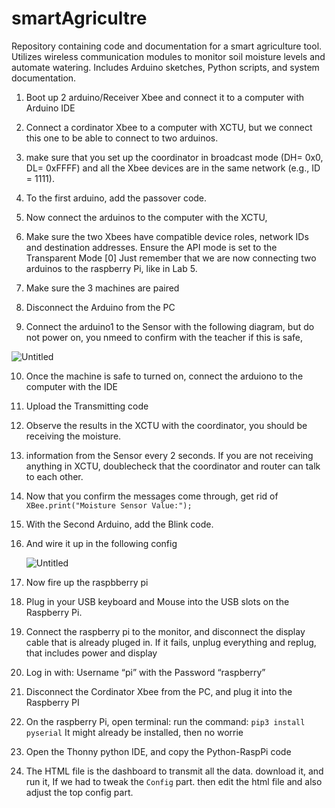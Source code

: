 # smartAgricultre
Repository containing code and documentation for a smart agriculture tool. Utilizes wireless communication modules to monitor soil moisture levels and automate watering. Includes Arduino sketches, Python scripts, and system documentation.

1. Boot up 2 arduino/Receiver Xbee and connect it to a computer with Arduino IDE
2. Connect a cordinator Xbee to a computer with XCTU, but we connect this one to be able to connect to two arduinos.
3.  make sure that you set up the coordinator in broadcast mode (DH= 0x0, DL= 0xFFFF) and all the Xbee devices are in the same network (e.g., ID = 1111).
4. To the first arduino, add the passover code.
5. Now connect the arduinos to the computer with the XCTU,
6. Make sure the two Xbees have compatible device roles, network IDs and destination addresses. Ensure the API mode is set to the Transparent Mode [0] 
   Just remember that we are now connecting two arduinos to the raspberry Pi, like in Lab 5. 
    
7. Make sure the 3 machines are paired
8. Disconnect the Arduino from the PC
9. Connect the arduino1 to the Sensor with the following diagram, but do not power on, you nmeed to confirm with the teacher if this is safe, 

![Untitled](https://prod-files-secure.s3.us-west-2.amazonaws.com/95a1b2b0-caa2-4e25-a44d-df06a0ea8902/5b9b1420-49d0-4244-ba73-01fae5ae4efa/Untitled.png)

10. Once the machine is safe to turned on, connect the arduiono to the computer with the IDE
11. Upload the Transmitting code
12. Observe the results in the XCTU with the coordinator, you should be receiving the moisture.
13. information from the Sensor every 2 seconds. If you are not receiving anything in XCTU, doublecheck that the coordinator and router can talk to each other.
14. Now that you confirm the messages come through, get rid of `XBee.print("Moisture Sensor Value:");`
15. With the Second Arduino, add the Blink code.
16. And wire it up in the following config
    
    ![Untitled](https://prod-files-secure.s3.us-west-2.amazonaws.com/95a1b2b0-caa2-4e25-a44d-df06a0ea8902/179c6ad1-e38f-4b99-8f28-4f9e64a18995/Untitled.png)
    
17. Now fire up the raspbberry pi
18. Plug in your USB keyboard and Mouse into the USB slots on the Raspberry Pi.
19. Connect the raspberry pi to the monitor, and disconnect the display cable that is already pluged in. If it fails, unplug everything and replug, that includes 
    power and display
20. Log in with: Username “pi” with the Password “raspberry”
21. Disconnect the Cordinator Xbee from the PC, and plug it into the Raspberry PI
22. On the raspberry Pi, open terminal: run the command: `pip3 install pyserial` It might already be installed, then no worrie
23. Open the Thonny python IDE, and copy the Python-RaspPi code
24.  The HTML file is the dashboard to transmit all the data. download it, and run it, If we had to tweak the `Config` part. then edit the html file and also adjust the top config part.
